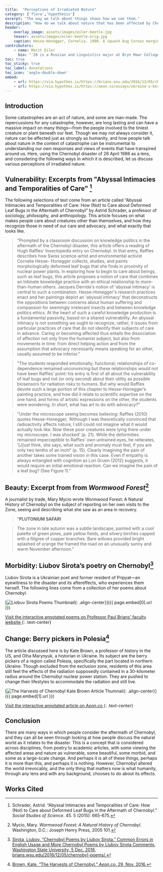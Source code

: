 ```yaml
---
title:  "Perceptions of Irradiated Nature"
category: ['flora','hypothesis']
excerpt: "The way we talk about things shows how we see them."
description: "How do we talk about nature that has been affected by Chernobyl? What do we mean by it? This project considers the adjectives and thoughts presented about nature in various forms of writing, which points to how we perceive irradiated nature."
header: 
    overlay_image: assets/images/eiler-beetle.jpg
    teaser: assets/images/eiler-beetle-orig.jpg
    caption: Hesse-Honegger, Cornelia. 1990. A squash bug Coreus marginatus from Polesskoje, Ukraine. Watercolor. / [maiabee / Flickr (CC BY 2.0)](https://www.flickr.com/photos/maiabee/4009359716/in/album-72157622578780172/)
contributors:
    - name: Marit Eiler
      bio: "'20 is a Russian and Linguistics major at Bryn Mawr College. "
toc: true
toc_sticky: true
toc_label: Annotations
toc_icon: 'angle-double-down'
embed:
    - url: https://via.hypothes.is/https://brians.wsu.edu/2016/12/05/chernobyl-poems/
    - url: https://via.hypothes.is/https://aeon.co/essays/ukraine-s-berry-pickers-are-reaping-a-radioactive-bounty
---
```


## Introduction

Some catastrophes are an act of nature, and some are man-made. The repercussions for any catastrophe, however, are long lasting and can have a massive impact on many things—from the people involved to the tiniest creature or plant beneath our feet. Though we may not always consider it, nature can be affected just as strongly as humanity, and how people talk about nature in the context of catastrophe can be instrumental to understanding our own responses and views of events that have transpired around us. Here, using the Chernobyl disaster of 26 April 1986 as a lens, and considering the following ways in which it is described, let us discuss various perceptions of irradiated nature. 

## Vulnerability: Excerpts from "Abyssal Intimacies and Temporalities of Care" [^1]

The following selections of text come from an article called “Abyssal Intimacies and Temporalities of Care: How (Not) to Care about Deformed Leaf Bugs in the Aftermath of Chernobyl” by Astrid Schrader, a professor of sociology, philosophy, and anthropology. This article focuses on what makes people care about creatures other than themselves, and how they recognize those in need of our care and advocacy, and what exactly that looks like.

>"Prompted by a classroom discussion on knowledge politics in the aftermath of the Chernobyl disaster, this article offers a reading of Hugh Raffles' Insectopedia entry on Chernobyl. In that entry, Raffles describes how Swiss science-artist and environmental activist Cornelia Hesse- Honegger collects, studies, and paints morphologically deformed leaf bugs that she finds in proximity of nuclear power plants. In exploring how to begin to care about beings, such as leaf bugs, this article proposes a notion of care that combines an intimate knowledge practice with an ethical relationship to more-than-human others. Jacques Derrida's notion of 'abyssal intimacy' is central to such a combination. Hesse-Honegger's research practices enact and her paintings depict an 'abyssal intimacy' that deconstructs the oppositions between concerns about human suffering and compassion for seemingly irrelevant insects and between knowledge politics ethics. At the heart of such a careful knowledge production is a fundamental passivity, based on a shared vulnerability. An abyssal intimacy is not something we ought to recognize; rather, it issues from particular practices of care that do not identify their subjects of care in advance. Caring or becoming affected thus entails the dissociation of affection not only from the humanist subject, but also from movements in time: from direct helping action and from the assumption that advocacy necessarily means speaking for an other, usually assumed to be inferior."

>"The students responded emotionally; functional; relationships of co-dependence remained unconvincing but these relationships would not have been Raffles’ point: his entry is first of all about the vulnerability of leaf bugs and not (or only second) about their utility as possible biosensors for radiation risks to humans. But why would Raffles devote such a large portion of this chapter to Hesse-Honegger’s painting practice, and how did it relate to scientific expertise on the one hand, and forms of artistic expressions on the other, the students were wondering. In short, what has art to do with advocacy?"

>"Under the microscope seeing becomes believing: Raffles (2010) quotes Hesse-Honegger, ‘Although I was theoretically convinced that radioactivity affects nature, I still could not imagine what it would actually look like. Now these poor creatures were lying there under my microscope. I was shocked’ (p. 21). While the deformities remained imperceptible to Raffles’ own untrained eyes, he reiterates, ‘[J]ust think, she says, what such and anomaly must feel, if you are only two tenths of an inch!’ (p. 15). Clearly imagining the pain of another takes some trained vision in this case. Even if empathy is always entangled with cognition as Lori Gruen (2012) suggests, it would require an initial emotional reaction. Can we imagine the pain of a leaf bug? (See Figure 1)."

## Beauty: Excerpt from from *Wormwood Forest*[^2]

A journalist by trade, Mary Mycio wrote Wormwood Forest: A Natural History of Chernobyl on the subject of reporting on her own visits to the Zone, seeing and describing what she saw as an area in recovery.

> "**PLUTONIUM SAFARI**

> The zone in late autumn was a subtle landscape, painted with a cool palette of green pines, pale yellow fields, and silvery birches capped with a filigree of copper branches. Bare willows provided bright splashed of orange the framed the road on an unusually sunny and warm November afternoon."

## Morbidity: Liubov Sirota’s poetry on Chernobyl[^3]

Liubov Sirota is a Ukrainian poet and former resident of Pripyat—an eyewitness to the disaster and its aftereffects, who experiences them herself. The following lines come from a collection of her poems about Chernobyl.

[![Liobuv Sirota Poems Thumbnail](../../assets/images/eiler-sirota-wsu.png){: .align-center}]({{ page.embed[0].url }})

<a href="{{ page.embed[0].url }}" target="_blank">Visit the interactive annotated poems on Professor Paul Brians' faculty website <i class="fas fa-external-link-alt"></i></a>
{: .text-center}


## Change: Berry pickers in Polesia[^4]

The article discussed here is by Kate Brown, a professor of history in the US, and Olha Marynyuk, a historian in Ukraine. Its subject are the berry pickers of a region called Polesia, specifically the part located in northern Ukraine. Though excluded from the exclusion zone, residents of this area still feel the effects of the radiation supposedly contained in a 30-kilometer radius around the Chernobyl nuclear power station. They are pushed to change their lifestyles to accommodate the radiation and still live.


[![The Harvests of Chernobyl Kate Brown Article Thumnail](../../assets/images/eiler-harvests-aeon.png){: .align-center}]({{ page.embed[1].url }})

<a href="{{ page.embed[1].url }}" target="_blank">Visit the interactive annotated article on <em>Aeon.co</em> <i class="fas fa-external-link-alt"></i></a>
{: .text-center}

## Conclusion

There are many ways in which people consider the aftermath of Chernobyl, and they can all be seen through looking at how people discuss the natural world as it relates to the disaster. This is a concept that is considered across disciplines, from poetry to academic articles, with some viewing the affected areas and nature as vulnerable, some beautiful, some morbid, and some as a large-scale change. And perhaps it is all of these things, perhaps it is more than this, and perhaps it is nothing. However, Chernobyl altered the world irrevocably, and the only thing that matters now is what humanity, through any lens and with any background, chooses to do about its effects.

## Works Cited

[^1]: Schrader, Astrid. “Abyssal Intimacies and Temporalities of Care: How (Not) to Care about Deformed Leaf Bugs in the Aftermath of Chernobyl.” *Social Studies of Science*. 45. 5 (2015): 665-675.
[^2]: Mycio, Mary. *Wormwood Forest: A Natural History of Chernobyl*. Washington, D.C.: Joseph Henry Press, 2005 101.
[^3]: [Sirota, Liubov. “Chernobyl Poems by Liubov Sirota.” Common Errors in English Usage and More Chernobyl Poems by Liubov Sirota Comments, Washington State University, 5 Dec. 2016, brians.wsu.edu/2016/12/05/chernobyl-poems/.](https://brians.wsu.edu/2016/12/05/chernobyl-poems/)
[^4]: [Brown, Kate. “The Harvests of Chernobyl.” *Aeon.co*. 29, Nov. 2016.](https://aeon.co/essays/ukraine-s-berry-pickers-are-reaping-a-radioactive-bounty)

